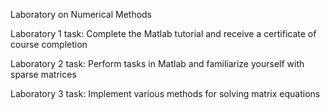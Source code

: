 Laboratory on Numerical Methods

Laboratory 1 task: Complete the Matlab tutorial and receive a certificate of course completion

Laboratory 2 task: Perform tasks in Matlab and familiarize yourself with sparse matrices

Laboratory 3 task: Implement various methods for solving matrix equations
